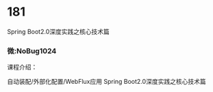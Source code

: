 # 181
Spring Boot2.0深度实践之核心技术篇
### 微:NoBug1024 


课程介绍：

自动装配/外部化配置/WebFlux应用
Spring Boot2.0深度实践之核心技术篇

